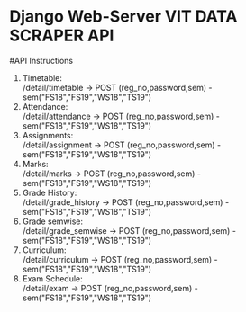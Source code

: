 # Django Web-Server VIT DATA SCRAPER API
#API Instructions
1) Timetable:</br>
  /detail/timetable -> POST (reg_no,password,sem) - sem("FS18","FS19","WS18","TS19")
2) Attendance:</br>
  /detail/attendance -> POST (reg_no,password,sem) - sem("FS18","FS19","WS18","TS19")
3) Assignments:</br>
  /detail/assignment -> POST (reg_no,password,sem) - sem("FS18","FS19","WS18","TS19")
4) Marks:</br>
  /detail/marks -> POST (reg_no,password,sem) - sem("FS18","FS19","WS18","TS19")
5) Grade History:</br>
  /detail/grade_history -> POST (reg_no,password,sem) - sem("FS18","FS19","WS18","TS19")
6) Grade semwise:</br>
  /detail/grade_semwise -> POST (reg_no,password,sem) - sem("FS18","FS19","WS18","TS19")
7) Curriculum:</br>
  /detail/curriculum -> POST (reg_no,password,sem) - sem("FS18","FS19","WS18","TS19")
8) Exam Schedule:</br>
  /detail/exam -> POST (reg_no,password,sem) - sem("FS18","FS19","WS18","TS19")
